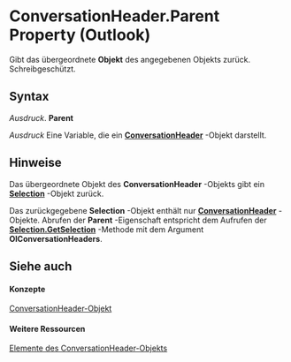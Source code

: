 
# ConversationHeader.Parent Property (Outlook)

Gibt das übergeordnete  **Objekt** des angegebenen Objekts zurück. Schreibgeschützt.


## Syntax

 _Ausdruck_. **Parent**

 _Ausdruck_ Eine Variable, die ein **[ConversationHeader](5142d5f7-55c1-4d9d-3a11-d25c8763fcb7.md)** -Objekt darstellt.


## Hinweise

Das übergeordnete Objekt des  **ConversationHeader** -Objekts gibt ein **[Selection](0b06a3ce-0445-db8f-e6e8-bb7bd469c50f.md)** -Objekt zurück.

Das zurückgegebene  **Selection** -Objekt enthält nur **[ConversationHeader](5142d5f7-55c1-4d9d-3a11-d25c8763fcb7.md)** -Objekte. Abrufen der **Parent** -Eigenschaft entspricht dem Aufrufen der **[Selection.GetSelection](c6af6665-d97d-3833-1014-5b43282bafc2.md)** -Methode mit dem Argument **OlConversationHeaders**.


## Siehe auch


#### Konzepte


[ConversationHeader-Objekt](5142d5f7-55c1-4d9d-3a11-d25c8763fcb7.md)
#### Weitere Ressourcen


[Elemente des ConversationHeader-Objekts](http://msdn.microsoft.com/library/c67a23e5-81aa-98dd-493f-f05d169d9fb8%28Office.15%29.aspx)